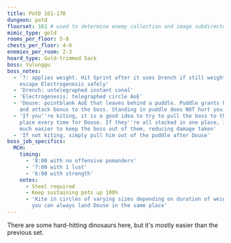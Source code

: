 ```yaml
---
title: PotD 161-170
dungeon: potd
floorset: 161 # used to determine enemy collection and image subdirectory
mimic_type: gold
rooms_per_floor: 5-8
chests_per_floor: 4-6
enemies_per_room: 2-3
hoard_type: Gold-trimmed Sack
boss: Yulunggu
boss_notes:
  - '?: applies weight. Hit Sprint after it uses Drench if still weighted to
    escape Electrogenesis safely'
  - 'Drench: untelegraphed instant conal'
  - 'Electrogenesis: telegraphed circle AoE'
  - 'Douse: pointblank AoE that leaves behind a puddle. Puddle grants haste
    and attack bonus to the boss. Standing in puddle does NOT hurt you.'
  - 'If you''re kiting, it is a good idea to try to pull the boss to the same
    place every time for Douse. If they''re all stacked in one place, it''s
    much easier to keep the boss out of them, reducing damage taken'
  - 'If not kiting, simply pull him out of the puddle after Douse'
boss_job_specifics:
  MCH:
    timing:
      - '8:00 with no offensive pomanders'
      - '7:00 with 1 lust'
      - '6:00 with strength'
    notes:
      - Steel required
      - Keep sustaining pots up 100%
      - 'Kite in circles of varying sizes depending on duration of weight, so
        you can always land Douse in the same place'
---
```


There are some hard-hitting dinosaurs here, but it's mostly easier than the
previous set.
